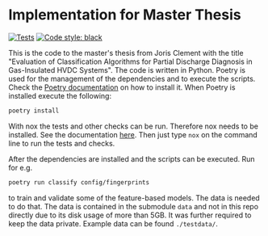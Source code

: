 # Implementation for Master Thesis

[![Tests](https://github.com/flyingdutchman23/thesis_implementation/workflows/Tests/badge.svg)](https://github.com/flyingdutchman23/thesis_implementation/actions?workflow=Tests)
[![Code style: black](https://img.shields.io/badge/code%20style-black-000000.svg)](https://github.com/psf/black)

This is the code to the master's thesis from Joris Clement with the title "Evaluation
of Classification Algorithms for Partial Discharge Diagnosis in Gas-Insulated HVDC
Systems".
The code is written in Python. Poetry is used for the management of the dependencies and
to execute the scripts.
Check the [Poetry documentation](https://python-poetry.org/) on how to install it.
When Poetry is installed execute the following:
```bash
poetry install
```

With nox the tests and other checks can be run. Therefore nox needs to be installed.
See the documentation [here](https://nox.thea.codes/en/stable/).
Then just type `nox` on the command line to run the tests and checks.


After the dependencies are installed and the scripts can be executed. Run for e.g.
```bash
poetry run classify config/fingerprints
```
to train and validate some of the feature-based models.
The data is needed to do that. The data is contained in the submodule `data` and not in
this repo directly due to its disk usage of more than 5GB. It was further required to
keep the data private.
Example data can be found `./testdata/`.
